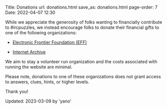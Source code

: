 Title: Donations
url: donations.html
save_as: donations.html
page-order: 7
Date: 2022-04-07 12:30

While we appreciate the generosity of folks wanting to financially contribute to #ircpuzzles, we instead encourage folks to donate their financial gifts to one of the following organizations:

* <a href="https://www.eff.org/" rel="noopener noreferrer" target="_blank">Electronic Frontier Foundation (EFF)</a>

* <a href="https://archive.org/" rel="noopener noreferrer" target="_blank">Internet Archive</a>

We aim to stay a volunteer run organization and the costs associated with running the website are minimal.

Please note, donations to one of these organizations does not grant access to answers, clues, hints, or higher levels.

Thank you!

Updated: 2023-03-09 by 'yano'

